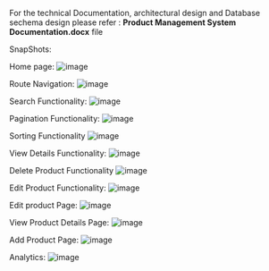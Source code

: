 For the technical Documentation, architectural design and Database sechema design please refer : **Product Management System Documentation.docx** file

SnapShots:

Home page:
![image](https://github.com/parasjain1996/product-management-ui/assets/22324297/40639897-91c8-471b-b7c9-57e5587ce9fa)

Route Navigation:
![image](https://github.com/parasjain1996/product-management-ui/assets/22324297/9a5f0027-a8d5-48ad-95b7-d00770691358)

Search Functionality:
![image](https://github.com/parasjain1996/product-management-ui/assets/22324297/bec8edc9-3cbb-4369-831d-07618a0ed8f0)

Pagination Functionality:
![image](https://github.com/parasjain1996/product-management-ui/assets/22324297/e80f9f55-f864-4b43-b716-80ab463da0db)

Sorting Functionality
![image](https://github.com/parasjain1996/product-management-ui/assets/22324297/97072cd6-83af-4e87-985b-13b85aaefbfe)

View Details Functionality:
![image](https://github.com/parasjain1996/product-management-ui/assets/22324297/24cdd1e6-3aaf-4d33-9ef4-f0b05905b448)

Delete Product Functionality
![image](https://github.com/parasjain1996/product-management-ui/assets/22324297/236ef8ad-c681-4f4d-9620-2ac7c795981f)

Edit Product Functionality:
![image](https://github.com/parasjain1996/product-management-ui/assets/22324297/5edfb3e0-d56c-4a17-a9e1-713ab9798c5c)

Edit product Page:
![image](https://github.com/parasjain1996/product-management-ui/assets/22324297/2e4aee02-370e-4503-a123-5f310af70f89)

View Product Details Page:
![image](https://github.com/parasjain1996/product-management-ui/assets/22324297/3e1c507d-4d1d-4d68-aa8b-00a3893d5d11)

Add Product Page:
![image](https://github.com/parasjain1996/product-management-ui/assets/22324297/5523e36f-117a-4a8f-b8c0-4a07aafea631)

Analytics:
![image](https://github.com/parasjain1996/product-management-ui/assets/22324297/6fe3fed2-992b-45e0-8a62-3691196c358a)
